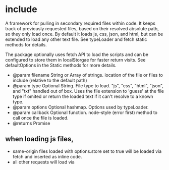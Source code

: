# include
A framework for pulling in secondary required files within code.
It keeps track of previously requested files, based on their resolved
absolute path, so they only load once. By default it loads js, css, json, and html,
but can be extended to load any other text file. See typeLoader and fetch
 static methods for details.

The package optionally uses fetch API to load the scripts and can be configured
to store them in localStorgae for faster return visits. See defaultOptions in the
Static methods for more details.
- @param filename String or Array of strings. location of the file or files to
        include (relative to the default path)
- @param type Optional String. File type to load. "js", "css", "html", "json",
        and "txt" handled out of box. Uses the file extension to 'guess' at
        the file type if omited or return the loaded text if it can't resolve
        to a known type.
- @param options Optional hashmap. Options used by typeLoader.
- @param callback Optional function. node-style (error first) method to call once
        the file is loaded.
- @returns Promise

## when loading js files,
 - same-origin files loaded with options.store set to true will be loaded
   via fetch and inserted as inline code.
 - all other requests will load via <script src> attribute
 - optionally specify the parent node to insert script into with
   options.parent, otherwise it will use the parent node of the
   first script tag in the page.

Resolved promises and/or callbacks will recieve true, or any object
registered with include.register by the loaded script.


## When loading css files,
 - same-origin files loaded with options.store set to true will be loaded
   via fetch and inserted in an inline <style> tag.
 - all other requests will load via a <link> tag
 - optionally specify the parent node to insert script into with
   options.parent, otherwise it will use the HEAD tag

Resolved promises and/or callbacks will recieve true

## When loading html files,
 - files will be loaded via fetch, so be aware of CORS conscerns.

Resolved promises and/or callbacks will recieve a documentFragment containing
the parsed file content.
** When loading json files,
 - files will be loaded via fetch, so be aware of CORS conscerns.

Resolved promises and/or callbacks will recieve a js object containing
the parsed file content.

## When loading text/unknown file types,
 - files will be loaded via fetch, so be aware of CORS conscerns.

Resolved promises and/or callbacks will recieve the file content.


## USAGE:
```js
//simple usage. asyncrounously load another file.
include('filename.js');

//pass in an array of filenames simultaniously
include(['filename.js',filename-2.js,...,filename-n.js]);

// returns a Promise to call a function on load/error
include('filename.js').then(function(success) {
  // NOTE: older browsers (IE < 10) may report success on failed script loads
  doSomething(success);
}, function(error)) {
  console.log('filename.js could not be loaded',error);
});
//use the dual argument form of then to avoid 'catch' reserved word issues in IE < 9

// fires off an optional callback method on load/error
include('filename.js',function callback(error,success) {
  // NOTE: older browsers (IE < 10) may report success on failed script loads
  if (error) {
    console.log('filename.js could not be loaded',error);
  }
  else {
    doSomething(success);
  }
});

//send in custom options object
include('filename.js',{store:true,expires:false,version:3}[,callback]);

//specify file types (see include.typeLoader for more info)
include('/some/api/endpoint/','json'[,callback]);


```
##STATIC METHODS:
```js
// include.next
// return a wrapper function to chain includes
// as a callback -- will fire on success or fail.
include('filename.js'[,type][,options],include.next('needs-filename.js'[,type][,options][,callbackFunc]));
// in a promise
include('filename.js')
 .then(include.next('needs-filename.js'[,type][,options][,callbackFunc]))
 .then(function() {console.log('fires after needs-filename.js is loaded')});
 *
//include.polyfill
// assert-like function that will optionally load a file if the first argument resolves to false
// otherwice return a resolved promise and optionally fire any callback provided
include.polyfill(window.customElements,'my-polyfill.js'[,type][,options][,callbackFunc]).then(function() {
   doStuff();
});
 *
// include.register
// have the loaded script register itself, so files included via <script src="">
// can avoid being double loaded. and optionally specify a result object (or method).
include.register('/full/path/to/filename.js'[,{'result':'object','including':function method() {}}])
// return objects will get passed to the Promise and/or callback as a success object
// NOTE: filename paths are resolved relative to the fromPath value. Use the full path to register.
 *
// include.defer
// have the loaded script manually stall it's registration, so it can control
// when external scripts depending on it are notified.
// ensure that include.register gets called to release the delay.
include.defer('/full/path/to/filename.js')
include('/full/path/to/another/filename.js').then(function() {
   include.register('/full/path/to/filename.js');
})
// NOTE: filename paths are resolved relative to the fromPath value. Use the full path to register.
 *
// include.defaultPath
// set the default path to resolve includes from
// uses location.href is not specified
include.defaultPath('/path/to/includes');
 *
//include.defaultOptions
//set default settings for file fetching
include.defaultOptions({
   mode: 'no-cors', //see fetch Request.mode documentation https://developer.mozilla.org/en-US/docs/Web/API/Request/mode
         // no effect on older browsers due to polyfill limitations
   cache: 'default' , //see fetch Request.cache documentation https://developer.mozilla.org/en-US/docs/Web/API/Request/cache
         // no effect on older browsers due to polyfill limitations
   store: true|false, //store the file contents in localStorage, initilaizes to false
   version: int, //refresh stored file if it's version is lower than this version. intializes to 0
   expires: true|false|int, //whether or not to refresh stored files after a specified number of seconds.
         // if true, defaults to 48 hours. initilaizes to true.
 });
//NOTE: these options can be overriden in the include options object.
 *
// include.typeLoader
// define a custom loader script
// (include already handles 'script', 'style', 'html', 'json', and 'text' types by default)
include.typeLoader('typeName', function typeLoader(filename, options, resolve , reject) { ... });
//also send an array of pseudonyms for a single typeLoader
include.typeLoader(['template','partial','handlebars'], function typeLoader(filename, options, resolve , reject) { ... });
// NOTE: to take advantage of localStorage caching, use include.fetch to do the actual file loading.
// or set a synonym for an existing typeLoader
include.typeLoader('mjs','script');
 *
// include.extendedUrl
// resolve a filename to it's absolute path.
// will not include the origin if file and page are on the same server.
var absolute = include.extendedUrl('filename.js');
 *
// include.retrieve
// fetch a returned object directly
var result = include.retrieve('filename.js');
 *
// load a file and return a promise. Useful for creating new typeLoaders
// unlike native fetch, it will return the text value of the file and fail if response.ok is false.
include.fetch('filename.xml'[,{options}]).then(function(text) {...});
//NOTE: it will store the file as per default settings unless overridden in the options object
 *
// include.flush
//flush the entire cache if need be
include.flush();
// or just specific files.
include.flush('filename.js'[[,...],'filename-n.js']);
 *
include.filenames
//obtain a list of included filenames
var fileNames = include.filenames();
//include pending filenames
var fileNames = include.filenames(true);
```
##isomophizing included files.

To make files work with include.js and Node.js
then use include as you would normally;

it assumes you'll only be including other files and returning a register object.

```js
